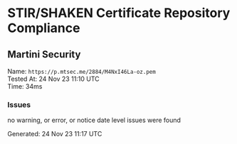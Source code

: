 # STIR/SHAKEN Certificate Repository Compliance

## Martini Security

Name: `https://p.mtsec.me/2884/M4NxI46La-oz.pem`\
Tested At: 24 Nov 23 11:10 UTC\
Time: 34ms

### Issues

no warning, or error, or notice date level issues were found

Generated: 24 Nov 23 11:17 UTC